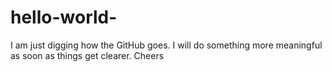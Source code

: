 # hello-world-
I am just digging how the GitHub goes. I will do something more meaningful as soon as things get clearer. Cheers
